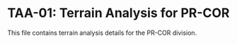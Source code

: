 # TAA-01: Terrain Analysis for PR-COR

This file contains terrain analysis details for the PR-COR division.
